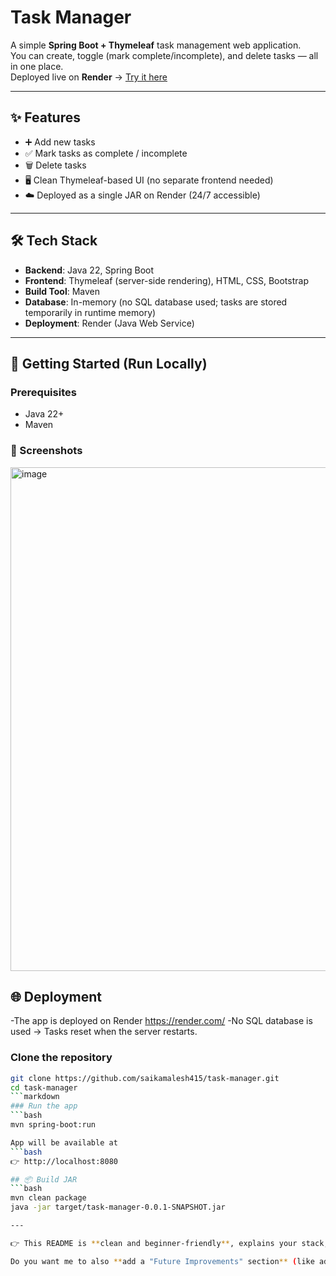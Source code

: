                                 
# Task Manager 

A simple **Spring Boot + Thymeleaf** task management web application.  
You can create, toggle (mark complete/incomplete), and delete tasks — all in one place.  
Deployed live on **Render** → [Try it here](https://task-manager-z81e.onrender.com)

---

## ✨ Features
- ➕ Add new tasks  
- ✅ Mark tasks as complete / incomplete  
- 🗑️ Delete tasks  
- 🖥️ Clean Thymeleaf-based UI (no separate frontend needed)  
- ☁️ Deployed as a single JAR on Render (24/7 accessible)  

---

## 🛠️ Tech Stack
- **Backend**: Java 22, Spring Boot  
- **Frontend**: Thymeleaf (server-side rendering), HTML, CSS, Bootstrap  
- **Build Tool**: Maven  
- **Database**: In-memory (no SQL database used; tasks are stored temporarily in runtime memory)  
- **Deployment**: Render (Java Web Service)  

---

## 🚀 Getting Started (Run Locally)

### Prerequisites
- Java 22+
- Maven

### 📸 Screenshots
<img width="1672" height="806" alt="image" src="https://github.com/user-attachments/assets/b5523f17-606f-4f3a-a932-353b867d8bec" />

## 🌐 Deployment
-The app is deployed on Render https://render.com/
-No SQL database is used → Tasks reset when the server restarts.

### Clone the repository
```bash
git clone https://github.com/saikamalesh415/task-manager.git
cd task-manager
```markdown
### Run the app
```bash
mvn spring-boot:run

App will be available at
```bash
👉 http://localhost:8080

## 📦 Build JAR
```bash
mvn clean package
java -jar target/task-manager-0.0.1-SNAPSHOT.jar

---

👉 This README is **clean and beginner-friendly**, explains your stack, makes it clear that no SQL DB is used, and also highlights the live Render deployment.  

Do you want me to also **add a "Future Improvements" section** (like adding SQL DB, authentication, etc.), so your project looks more professional to recruiters?
